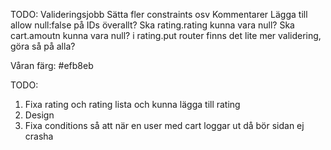 TODO:
Valideringsjobb
Sätta fler constraints osv
Kommentarer
Lägga till allow null:false på IDs överallt?
Ska rating.rating kunna vara null?
Ska cart.amoutn kunna vara null?
i rating.put router finns det lite mer validering, göra så på alla?

Våran färg: #efb8eb

TODO:

1. Fixa rating och rating lista och kunna lägga till rating
2. Design
3. Fixa conditions så att när en user med cart loggar ut då bör sidan ej crasha
